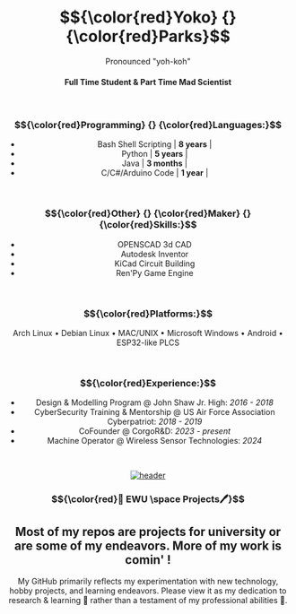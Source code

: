 <div align="center">

# $${\color{red}Yoko} {} {\color{red}Parks}$$

<p> Pronounced "yoh-koh" </p>

#### Full Time Student & Part Time Mad Scientist

<br>

### $${\color{red}Programming} {} {\color{red}Languages:}$$
- Bash Shell Scripting | **8 years** |
- Python | **5 years** |
- Java | **3 months** |
- C/C#/Arduino Code | **1 year** |

<br>

### $${\color{red}Other} {} {\color{red}Maker} {} {\color{red}Skills:}$$
- OPENSCAD 3d CAD
- Autodesk Inventor
- KiCad Circuit Building
- Ren'Py Game Engine

<br>

### $${\color{red}Platforms:}$$
Arch Linux • Debian Linux • MAC/UNIX • Microsoft Windows • Android • ESP32-like PLCS

<br>

### $${\color{red}Experience:}$$
- Design & Modelling Program @ John Shaw Jr. High: _2016 - 2018_
- CyberSecurity Training & Mentorship @ US Air Force Association Cyberpatriot: _2018 - 2019_
- CoFounder @ CorgoR&D: _2023 - present_
- Machine Operator @ Wireless Sensor Technologies: _2024_



<br>

[![header](https://assets-sports-gcp.thescore.com/basketball/team/1564/small_logo.png)](https://inside.ewu.edu/)

###   $${\color{red}📖 EWU \space Projects🖊}$$ 

## Most of my repos are projects for university or are some of my endeavors. More of my work is comin' !

<p> My GitHub primarily reflects my experimentation with new technology, hobby projects, and learning endeavors. Please view it as my dedication to research & learning 🧪 rather than a testament of my professional abilities 🦸.</p>

</div>


</div>
